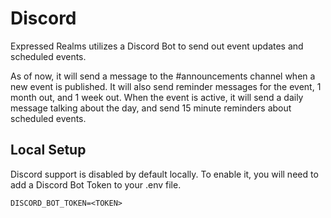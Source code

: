 # Discord
Expressed Realms utilizes a Discord Bot to send out event updates and scheduled events.

As of now, it will send a message to the #announcements channel when a new event is published.
It will also send reminder messages for the event, 1 month out, and 1 week out.
When the event is active, it will send a daily message talking about the day, and send 15 minute reminders about
scheduled events.

## Local Setup
Discord support is disabled by default locally. To enable it, you will need to add a Discord Bot Token to your .env file.

``` 
DISCORD_BOT_TOKEN=<TOKEN>
```
